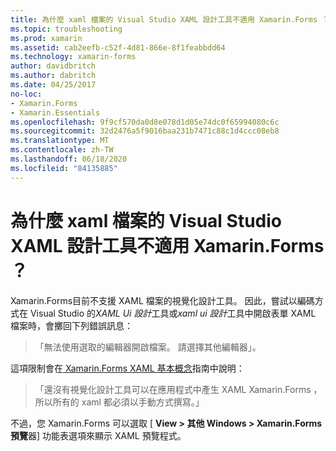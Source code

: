 ```yaml
---
title: 為什麼 xaml 檔案的 Visual Studio XAML 設計工具不適用 Xamarin.Forms ？
ms.topic: troubleshooting
ms.prod: xamarin
ms.assetid: cab2eefb-c52f-4d81-866e-8f1feabbdd64
ms.technology: xamarin-forms
author: davidbritch
ms.author: dabritch
ms.date: 04/25/2017
no-loc:
- Xamarin.Forms
- Xamarin.Essentials
ms.openlocfilehash: 9f9cf570da0d8e078d1d05e74dc0f65994080c6c
ms.sourcegitcommit: 32d2476a5f9016baa231b7471c88c1d4ccc08eb8
ms.translationtype: MT
ms.contentlocale: zh-TW
ms.lasthandoff: 06/18/2020
ms.locfileid: "84135885"
---
```

# <a name="why-doesnt-the-visual-studio-xaml-designer-work-for-xamarinforms-xaml-files"></a>為什麼 xaml 檔案的 Visual Studio XAML 設計工具不適用 Xamarin.Forms ？

Xamarin.Forms目前不支援 XAML 檔案的視覺化設計工具。 因此，嘗試以編碼方式在 Visual Studio 的*XAML Ui 設計*工具或*xaml ui 設計*工具中開啟表單 XAML 檔案時，會擲回下列錯誤訊息：

> 「無法使用選取的編輯器開啟檔案。 請選擇其他編輯器」。

這項限制會在[ Xamarin.Forms XAML 基本概念](~/xamarin-forms/xaml/xaml-basics/index.md)指南中說明：

> 「還沒有視覺化設計工具可以在應用程式中產生 XAML Xamarin.Forms ，所以所有的 xaml 都必須以手動方式撰寫。」

不過，您 Xamarin.Forms 可以選取 [ **View > 其他 Windows > Xamarin.Forms 預覽**器] 功能表選項來顯示 XAML 預覽程式。
